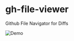 # gh-file-viewer
Github File Navigator for Diffs

![Demo](https://github.com/meulmees/gh-file-viewer/blob/master/demo.gif)
